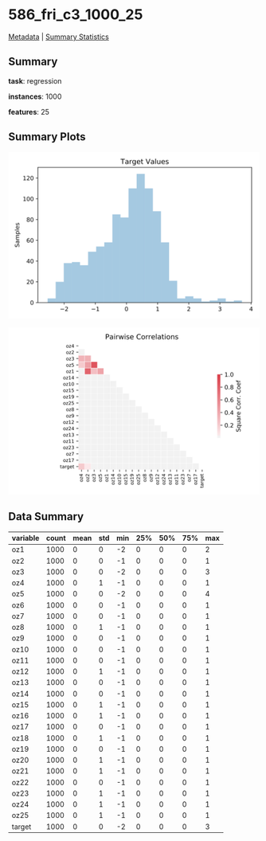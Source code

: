 # 586_fri_c3_1000_25

[Metadata](metadata.yaml) | [Summary Statistics](summary_stats.csv)

## Summary

**task**: regression

**instances**: 1000

**features**: 25

## Summary Plots

![Labels](label.svg)

![Corr](corr.svg)

## Data Summary

|	variable	|	count	|	mean	|	std	|	min	|	25%	|	50%	|	75%	|	max|
| --- | --- | --- | --- | --- | --- | --- | --- | --- |
|	oz1	|	1000	|	0	|	0	|	-2	|	0	|	0	|	0	|	2
|	oz2	|	1000	|	0	|	0	|	-1	|	0	|	0	|	0	|	1
|	oz3	|	1000	|	0	|	0	|	-2	|	0	|	0	|	0	|	3
|	oz4	|	1000	|	0	|	1	|	-1	|	0	|	0	|	0	|	1
|	oz5	|	1000	|	0	|	0	|	-2	|	0	|	0	|	0	|	4
|	oz6	|	1000	|	0	|	0	|	-1	|	0	|	0	|	0	|	1
|	oz7	|	1000	|	0	|	0	|	-1	|	0	|	0	|	0	|	1
|	oz8	|	1000	|	0	|	1	|	-1	|	0	|	0	|	0	|	1
|	oz9	|	1000	|	0	|	0	|	-1	|	0	|	0	|	0	|	1
|	oz10	|	1000	|	0	|	0	|	-1	|	0	|	0	|	0	|	1
|	oz11	|	1000	|	0	|	0	|	-1	|	0	|	0	|	0	|	1
|	oz12	|	1000	|	0	|	1	|	-1	|	0	|	0	|	0	|	1
|	oz13	|	1000	|	0	|	0	|	-1	|	0	|	0	|	0	|	1
|	oz14	|	1000	|	0	|	0	|	-1	|	0	|	0	|	0	|	1
|	oz15	|	1000	|	0	|	1	|	-1	|	0	|	0	|	0	|	1
|	oz16	|	1000	|	0	|	1	|	-1	|	0	|	0	|	0	|	1
|	oz17	|	1000	|	0	|	0	|	-1	|	0	|	0	|	0	|	1
|	oz18	|	1000	|	0	|	1	|	-1	|	0	|	0	|	0	|	1
|	oz19	|	1000	|	0	|	0	|	-1	|	0	|	0	|	0	|	1
|	oz20	|	1000	|	0	|	1	|	-1	|	0	|	0	|	0	|	1
|	oz21	|	1000	|	0	|	1	|	-1	|	0	|	0	|	0	|	1
|	oz22	|	1000	|	0	|	0	|	-1	|	0	|	0	|	0	|	1
|	oz23	|	1000	|	0	|	1	|	-1	|	0	|	0	|	0	|	1
|	oz24	|	1000	|	0	|	1	|	-1	|	0	|	0	|	0	|	1
|	oz25	|	1000	|	0	|	1	|	-1	|	0	|	0	|	0	|	1
|	target	|	1000	|	0	|	0	|	-2	|	0	|	0	|	0	|	3
